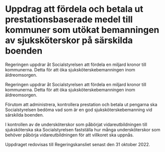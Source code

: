 # Uppdrag att fördela och betala ut prestationsbaserade medel till kommuner som utökat bemanningen av sjuksköterskor på särskilda boenden

Regeringen uppdrar åt Socialstyrelsen att fördela en miljard kronor till kommunerna. Detta för att öka sjuksköterskebemanningen inom äldreomsorgen.

Regeringen uppdrar åt Socialstyrelsen att fördela en miljard kronor till kommunerna. Detta för att öka sjuksköterskebemanningen inom äldreomsorgen.

Förutom att administrera, kontrollera prestation och betala ut pengarna ska Socialstyrelsen bedöma vad som är en god sjuksköterskebemanning vid särskilda boenden.

I kontrollen av de undersköterskor som påbörjat vidareutbildningen till sjuksköterska ska Socialstyrelsen fastställa hur många undersköterskor som behöver påbörja vidareutbildningen för att villkoret ska uppnås.

Uppdraget redovisas till Regeringskansliet senast den 31 oktober 2022.
